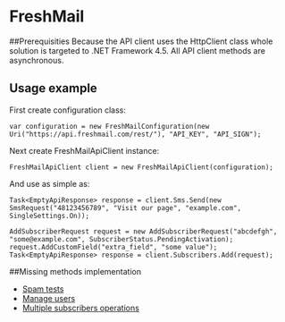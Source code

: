 # FreshMail
##Prerequisities
Because the API client uses the HttpClient class whole solution is targeted to .NET Framework 4.5.
All API client methods are asynchronous.

## Usage example

First create configuration class:

```
var configuration = new FreshMailConfiguration(new Uri("https://api.freshmail.com/rest/"), "API_KEY", "API_SIGN");
```

Next create FreshMailApiClient instance:

```
FreshMailApiClient client = new FreshMailApiClient(configuration);
```

And use as simple as:

```
Task<EmptyApiResponse> response = client.Sms.Send(new SmsRequest("48123456789", "Visit our page", "example.com", SingleSettings.On));

AddSubscriberRequest request = new AddSubscriberRequest("abcdefgh", "some@example.com", SubscriberStatus.PendingActivation);
request.AddCustomField("extra_field", "some value");
Task<EmptyApiResponse> response = client.Subscribers.Add(request);
```

##Missing methods implementation
* [Spam tests](http://freshmail.pl/developer-api/spamtesty/)
* [Manage users](http://freshmail.pl/developer-api/tworzenie-kont/)
* [Multiple subscribers operations](http://freshmail.pl/developer-api/subskrybenci-zarzadzanie-wieloma-subskrybentami-w-pojedynczym-zadaniu/)